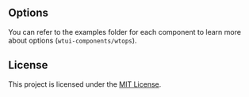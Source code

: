 ## Options

You can refer to the examples folder for each component to learn more about options (`wtui-components/wtops`).

## License

This project is licensed under the [MIT License](LICENSE).
